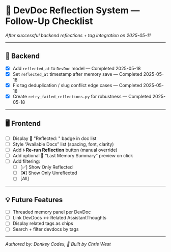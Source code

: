 # 🧠 DevDoc Reflection System — Follow-Up Checklist

_After successful backend reflections + tag integration on 2025-05-11_

---

## 🔧 Backend

- [x] Add `reflected_at` to `DevDoc` model — Completed 2025-05-18
- [x] Set `reflected_at` timestamp after memory save — Completed 2025-05-18
- [x] Fix tag deduplication / slug conflict edge cases — Completed 2025-05-18
- [x] Create `retry_failed_reflections.py` for robustness — Completed 2025-05-18

---

## 🖥️ Frontend

- [ ] Display 🧠 "Reflected: <date>" badge in doc list
- [ ] Style “Available Docs” list (spacing, font, clarity)
- [ ] Add 🌀 **Re-run Reflection** button (manual override)
- [ ] Add optional 💬 “Last Memory Summary” preview on click
- [ ] Add filtering:
  - [ ] [✅] Show Only Reflected
  - [ ] [❌] Show Only Unreflected
  - [ ] [All]

---

## 💡 Future Features

- [ ] Threaded memory panel per DevDoc
- [ ] Link DevDocs ↔ Related AssistantThoughts
- [ ] Display related tags as chips
- [ ] Search + filter devdocs by tags

---

_Authored by: Donkey Codex, 🫏 Built by Chris West_

